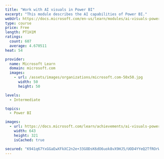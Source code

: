 ```yaml
---
title: "Work with AI visuals in Power BI"
excerpt: "This module describes the AI capabilities of Power BI."
webUrl: https://docs.microsoft.com/en-us/learn/modules/ai-visuals-power-bi/
type: course
price: Free
length: PT1H1M
ratings:
  count: 607
  average: 4.670511
heat: 54

provider:
  name: Microsoft Learn
  domain: microsoft.com
  images:
    - url: /assets/images/organizations/microsoft.com-50x50.jpg
      width: 50
      height: 50

levels:
  - Intermediate

topics:
  - Power BI

images:
  - url: https://docs.microsoft.com/learn/achievements/ai-visuals-power-bi-social.png
    width: 643
    height: 321
    isCached: true

secured: "K941q67YxGGaEwXFkXC2n2e+33GODsK6dO6uok8vX9HJ5/UOD4YYeQ2TfROrWtJIhzcIL2K/22AaIUGLrNbHxFdZZn4Y5t7VFv0B+e9FWvK2aaMqcUQHlyQzs2zTjHhTpEwMVMHSbmWce22n230dtn/GjZ720faI7SO+i/S+r6clSEtzKsOlI0veiTiIxWLO+t3PwIk5jIVVroaS5W2LkdwxINuip4tFhrxyxZgsFyI6rckqy+6dbOWqoBnCiUxZ11HW4wGkJR3pIR+33reIe/wl2j0bvfABmvhPpFVP/8FWMwscBjLYh6+0na9TwvK983BZsmNN7eL2g5wguwLGOgurApGg9EWiM2nWFMQ+FTGdIz7O4IkqRLb8feAgH89k6IMo/0UyqUbFCflwrnfJBwGU9tnTnZ+35frdBds3cRo=;hqYvWngn6bDPsVp1zoOO1A=="
---
```


